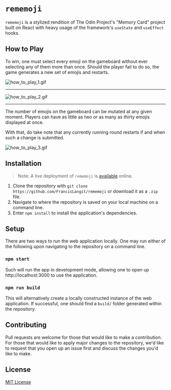 # `rememoji`

`rememoji` is a stylized rendition of The Odin Project's "Memory Card" project built on React with heavy usage of the framework's `useState` and `useEffect` hooks.

## How to Play

To win, one must select every emoji on the gameboard without ever selecting any of them more than once. Should the player fail to do so, the game generates a new set of emojis and restarts.

![how_to_play_1.gif](./images/how_to_play_1.gif)

---

![how_to_play_2.gif](./images/how_to_play_2.gif)

---

The number of emojis on the gameboard can be mutated at any given moment. Players can have as little as two or as many as thirty emojis displayed at once.

With that, do take note that any currently running round restarts if and when such a change is submitted.

![how_to_play_3.gif](./images/how_to_play_3.gif)

## Installation

> Note: A live deployment of `rememoji` is [available](https://francislangit.github.io/rememoji/) online.
1. Clone the repository with `git clone https://github.com/FrancisLangit/rememoji` or download it as a `.zip` file.
2. Navigate to where the repository is saved on your local machine on a command line.
3. Enter `npm install` to install the application's dependencies.

## Setup
There are two ways to run the web application locally. One may run either of the following upon navigating to the repository on a command line.

### `npm start`
Such will run the app in development mode, allowing one to open up http://localhost:3000 to use the application.

### `npm run build`
This will alternatively create a locally constructed instance of the web application. If successful, one should find a `build/` folder generated within the repository.

## Contributing
Pull requests are welcome for those that would like to make a contribution. For those that would like to apply major changes to the repository, we'd like to request that you open up an issue first and discuss the changes you'd like to make.

## License
[MIT License](https://github.com/FrancisLangit/rememoji/blob/main/LICENSE)
